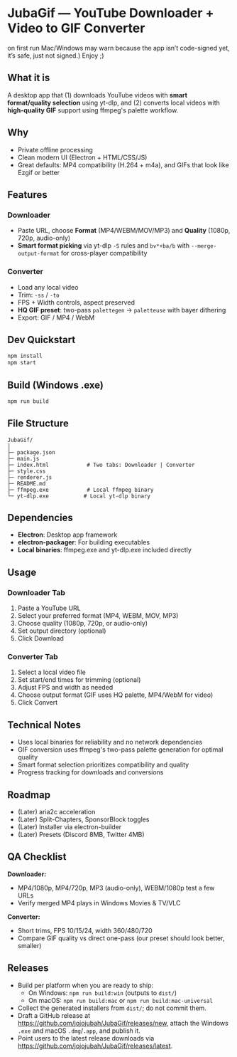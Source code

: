 # JubaGif — YouTube Downloader + Video to GIF Converter

on first run Mac/Windows may warn because the app isn’t code-signed yet, it’s safe, just not signed.) 
Enjoy ;)

## What it is
A desktop app that (1) downloads YouTube videos with **smart format/quality selection** using yt-dlp, and (2) converts local videos with **high-quality GIF** support using ffmpeg's palette workflow.

## Why
- Private offline processing
- Clean modern UI (Electron + HTML/CSS/JS)
- Great defaults: MP4 compatibility (H.264 + m4a), and GIFs that look like Ezgif or better

## Features
### Downloader
- Paste URL, choose **Format** (MP4/WEBM/MOV/MP3) and **Quality** (1080p, 720p, audio-only)
- **Smart format picking** via yt-dlp `-S` rules and `bv*+ba/b` with `--merge-output-format` for cross-player compatibility

### Converter
- Load any local video
- Trim: `-ss` / `-to`
- FPS + Width controls, aspect preserved
- **HQ GIF preset**: two-pass `palettegen` → `paletteuse` with bayer dithering
- Export: GIF / MP4 / WebM

## Dev Quickstart
```bash
npm install
npm start
```

## Build (Windows .exe)
```bash
npm run build
```

## File Structure
```
JubaGif/
│
├─ package.json
├─ main.js
├─ index.html            # Two tabs: Downloader | Converter
├─ style.css
├─ renderer.js
├─ README.md
├─ ffmpeg.exe            # Local ffmpeg binary
└─ yt-dlp.exe           # Local yt-dlp binary
```

## Dependencies
- **Electron**: Desktop app framework
- **electron-packager**: For building executables
- **Local binaries**: ffmpeg.exe and yt-dlp.exe included directly

## Usage

### Downloader Tab
1. Paste a YouTube URL
2. Select your preferred format (MP4, WEBM, MOV, MP3)
3. Choose quality (1080p, 720p, or audio-only)
4. Set output directory (optional)
5. Click Download

### Converter Tab
1. Select a local video file
2. Set start/end times for trimming (optional)
3. Adjust FPS and width as needed
4. Choose output format (GIF uses HQ palette, MP4/WebM for video)
5. Click Convert

## Technical Notes
- Uses local binaries for reliability and no network dependencies
- GIF conversion uses ffmpeg's two-pass palette generation for optimal quality
- Smart format selection prioritizes compatibility and quality
- Progress tracking for downloads and conversions

## Roadmap

- (Later) aria2c acceleration
- (Later) Split-Chapters, SponsorBlock toggles
- (Later) Installer via electron-builder
- (Later) Presets (Discord 8MB, Twitter 4MB)

## QA Checklist

**Downloader:**
- MP4/1080p, MP4/720p, MP3 (audio-only), WEBM/1080p test a few URLs
- Verify merged MP4 plays in Windows Movies & TV/VLC

**Converter:**
- Short trims, FPS 10/15/24, width 360/480/720
- Compare GIF quality vs direct one-pass (our preset should look better, smaller)
## Releases
- Build per platform when you are ready to ship:
  - On Windows: `npm run build:win` (outputs to `dist/`)
  - On macOS: `npm run build:mac` or `npm run build:mac-universal`
- Collect the generated installers from `dist/`; do not commit them.
- Draft a GitHub release at https://github.com/jojojubah/JubaGif/releases/new, attach the Windows `.exe` and macOS `.dmg`/`.app`, and publish it.
- Point users to the latest release downloads via https://github.com/jojojubah/JubaGif/releases/latest.
